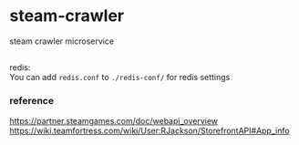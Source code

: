 # steam-crawler
steam crawler microservice

##
redis:<br>
You can add `redis.conf` to `./redis-conf/` for redis settings

### reference
https://partner.steamgames.com/doc/webapi_overview
https://wiki.teamfortress.com/wiki/User:RJackson/StorefrontAPI#App_info
